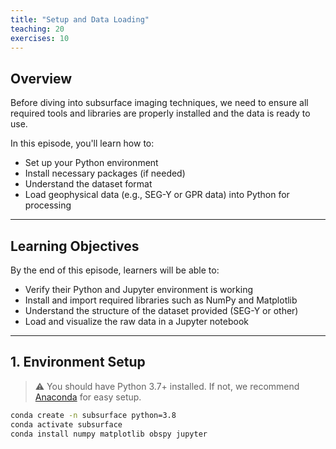```yaml
---
title: "Setup and Data Loading"
teaching: 20
exercises: 10
---
```


## Overview

Before diving into subsurface imaging techniques, we need to ensure all required tools and libraries are properly installed and the data is ready to use.

In this episode, you'll learn how to:

- Set up your Python environment
- Install necessary packages (if needed)
- Understand the dataset format
- Load geophysical data (e.g., SEG-Y or GPR data) into Python for processing

---

## Learning Objectives

By the end of this episode, learners will be able to:

- Verify their Python and Jupyter environment is working
- Install and import required libraries such as NumPy and Matplotlib
- Understand the structure of the dataset provided (SEG-Y or other)
- Load and visualize the raw data in a Jupyter notebook

---

## 1. Environment Setup

> ⚠️ You should have Python 3.7+ installed. If not, we recommend [Anaconda](https://www.anaconda.com/) for easy setup.

```bash
conda create -n subsurface python=3.8
conda activate subsurface
conda install numpy matplotlib obspy jupyter
